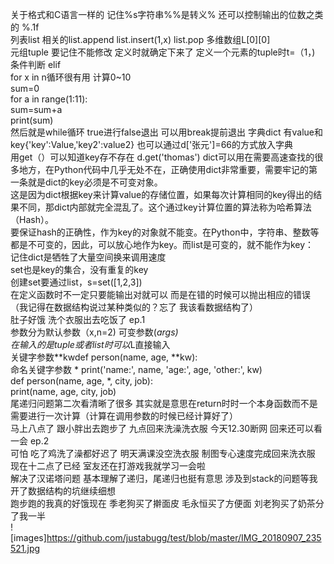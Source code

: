 关于格式和C语言一样的 记住%s字符串%%是转义%  还可以控制输出的位数之类的 %.1f  
列表list 相关的list.append   list.insert(1,x) list.pop  多维数组L[0][0]  
元组tuple 要记住不能修改 定义时就确定下来了 定义一个元素的tuple时t=（1，)   
条件判断 elif  
for x in n循环很有用 计算0~10  
sum=0  
for a in range(1:11):  
  sum=sum+a  
  print(sum)  
然后就是while循环 true进行false退出 可以用break提前退出 
字典dict 有value和key{'key':Value,'key2':value2}  也可以通过d['张元']=66的方式放入字典  
用get（）可以知道key存不存在  d.get('thomas')
dict可以用在需要高速查找的很多地方，在Python代码中几乎无处不在，正确使用dict非常重要，需要牢记的第一条就是dict的key必须是不可变对象。  
这是因为dict根据key来计算value的存储位置，如果每次计算相同的key得出的结果不同，那dict内部就完全混乱了。这个通过key计算位置的算法称为哈希算法（Hash）。  
要保证hash的正确性，作为key的对象就不能变。在Python中，字符串、整数等都是不可变的，因此，可以放心地作为key。而list是可变的，就不能作为key：  
记住dict是牺牲了大量空间换来调用速度  
set也是key的集合，没有重复的key  
创建set要通过list，s=set([1,2,3])  
在定义函数时不一定只要能输出对就可以 而是在错的时候可以抛出相应的错误（我记得在数据结构说过某种类似的？忘了 我该看数据结构了）  
肚子好饿 洗个衣服出去吃饭了       ep.1  
参数分为默认参数（x,n=2) 可变参数(*args)  
在输入的是tuple或者list时可以*L直接输入  
关键字参数**kwdef person(name, age, **kw):  
命名关键字参数 *
print('name:', name, 'age:', age, 'other:', kw)  
def person(name, age, *, city, job):  
    print(name, age, city, job)  
尾递归问题第二次看清晰了很多 其实就是意思在return时时一个本身函数而不是需要进行一次计算（计算在调用参数的时候已经计算好了）  
马上八点了 跟小胖出去跑步了 九点回来洗澡洗衣服 今天12.30断网 回来还可以看一会       ep.2  
可怕 吃了鸡洗了澡都好迟了 明天满课没空洗衣服 制图专心速度完成回来洗衣服 现在十二点了已经 室友还在打游戏我就学习一会啦  
解决了汉诺塔问题 基本理解了递归，尾递归也挺有意思 涉及到stack的问题等我开了数据结构的坑继续细想  
跑步跑的我真的好饿现在 季老狗买了擀面皮 毛永恒买了方便面 刘老狗买了奶茶分了我一半  
![images]https://github.com/justabugg/test/blob/master/IMG_20180907_235521.jpg



